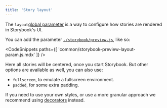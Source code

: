```yaml
---
title: 'Story layout'
---
```


The `layout`[global parameter](../writing-stories/parameters.md) is a way to configure how stories are rendered in Storybook's UI. 

You can add the parameter [`./storybook/preview.js`](./overview.md#configure-story-rendering), like so:

<!-- prettier-ignore-start -->

<CodeSnippets
  paths={[
    'common/storybook-preview-layout-param.js.mdx'
  ]}
/>

<!-- prettier-ignore-end -->

Here all stories will be centered, once you start Storybook. But other options are available as well, you can also use:

- `fullscreen`, to emulate a fullscreen environment.
- `padded`, for some extra padding.


If you need to use your own styles, or use a more granular approach we recommend using [decorators](../writing-stories/decorators.md) instead.